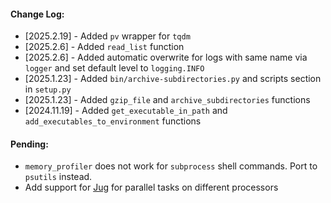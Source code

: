 #### Change Log:
* [2025.2.19] - Added `pv` wrapper for `tqdm`
* [2025.2.6] - Added `read_list` function
* [2025.2.6] - Added automatic overwrite for logs with same name via `logger` and set default level to `logging.INFO`
* [2025.1.23] - Added `bin/archive-subdirectories.py` and scripts section in `setup.py`
* [2025.1.23] - Added `gzip_file` and `archive_subdirectories` functions
* [2024.11.19] - Added `get_executable_in_path` and `add_executables_to_environment` functions

#### Pending:
* `memory_profiler` does not work for `subprocess` shell commands.  Port to `psutils` instead.
* Add support for [Jug](https://jug.readthedocs.io/en/latest/tutorial.html#example) for parallel tasks on different processors